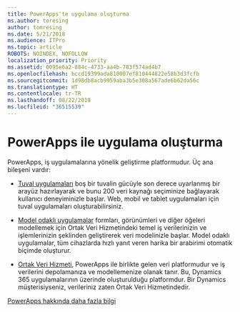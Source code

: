 ```yaml
---
title: PowerApps'te uygulama oluşturma
ms.author: toresing
author: tomresing
ms.date: 5/21/2018
ms.audience: ITPro
ms.topic: article
ROBOTS: NOINDEX, NOFOLLOW
localization_priority: Priority
ms.assetid: 0095e6a2-884c-4733-aa4b-783f574ad4b7
ms.openlocfilehash: bccd19399ada810007ef810444822e58b3d3fcfb
ms.sourcegitcommit: 1d98db8acb9959aba3b5e308a567ade6b62da56c
ms.translationtype: HT
ms.contentlocale: tr-TR
ms.lasthandoff: 08/22/2019
ms.locfileid: "36515539"
---
```

# <a name="create-apps-with-powerapps"></a>PowerApps ile uygulama oluşturma

PowerApps, iş uygulamalarına yönelik geliştirme platformudur. Üç ana bileşeni vardır: 
  
- [Tuval uygulamaları](https://go.microsoft.com/fwlink/?linkid=874495) boş bir tuvalin gücüyle son derece uyarlanmış bir arayüz hazırlayarak ve bunu 200 veri kaynağı seçiminize bağlayarak kullanıcı deneyiminizle başlar. Web, mobil ve tablet uygulamaları için tuval uygulamaları oluşturabilirsiniz. 
    
- [Model odaklı uygulamalar](https://go.microsoft.com/fwlink/?linkid=874496) formları, görünümleri ve diğer öğeleri modellemek için Ortak Veri Hizmetindeki temel iş verilerinizin ve işlemlerinizin şeklinden geliştirerek veri modelinizle başlar. Model odaklı uygulamalar, tüm cihazlarda hızlı yanıt veren harika bir arabirimi otomatik biçimde oluşturur. 
    
- [Ortak Veri Hizmeti](https://go.microsoft.com/fwlink/?linkid=874497), PowerApps ile birlikte gelen veri platformudur ve iş verilerini depolamanıza ve modellemenize olanak tanır. Bu, Dynamics 365 uygulamalarının üzerinde oluşturulduğu platformdur. Bir Dynamics müşterisiyseniz, verileriniz zaten Ortak Veri Hizmetindedir. 
    
[PowerApps hakkında daha fazla bilgi](https://go.microsoft.com/fwlink/?linkid=874498)
  

